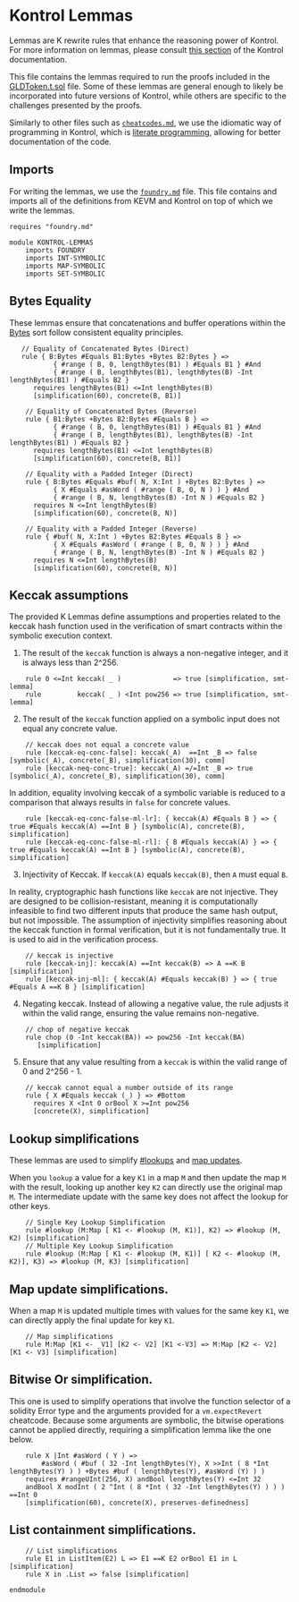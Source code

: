 Kontrol Lemmas
==============

Lemmas are K rewrite rules that enhance the reasoning power of Kontrol. For more information on lemmas, please consult [this section](https://docs.runtimeverification.com/kontrol/guides/advancing-proofs) of the Kontrol documentation.

This file contains the lemmas required to run the proofs included in the [GLDToken.t.sol](./test/kontrol/proofs/GLDToken.t.sol) file. Some of these lemmas are general enough to likely be incorporated into future versions of Kontrol, while others are specific to the challenges presented by the proofs.

Similarly to other files such as [`cheatcodes.md`](https://github.com/runtimeverification/kontrol/blob/master/src/kontrol/kdist/cheatcodes.md), we use the idiomatic way of programming in Kontrol, which is [literate programming](https://en.wikipedia.org/wiki/Literate_programming), allowing for better documentation of the code.

## Imports

For writing the lemmas, we use the [`foundry.md`](https://github.com/runtimeverification/kontrol/blob/master/src/kontrol/kdist/foundry.md) file. This file contains and imports all of the definitions from KEVM and Kontrol on top of which we write the lemmas.

```k
requires "foundry.md"

module KONTROL-LEMMAS
    imports FOUNDRY
    imports INT-SYMBOLIC
    imports MAP-SYMBOLIC
    imports SET-SYMBOLIC
```

## Bytes Equality

These lemmas ensure that concatenations and buffer operations within the [Bytes](https://github.com/runtimeverification/k/blob/master/k-distribution/include/kframework/builtin/domains.md#byte-arrays) sort follow consistent equality principles.

```k
   // Equality of Concatenated Bytes (Direct)
   rule { B:Bytes #Equals B1:Bytes +Bytes B2:Bytes } =>
           { #range ( B, 0, lengthBytes(B1) ) #Equals B1 } #And
           { #range ( B, lengthBytes(B1), lengthBytes(B) -Int lengthBytes(B1) ) #Equals B2 }
      requires lengthBytes(B1) <=Int lengthBytes(B)
      [simplification(60), concrete(B, B1)]

    // Equality of Concatenated Bytes (Reverse)
    rule { B1:Bytes +Bytes B2:Bytes #Equals B } =>
           { #range ( B, 0, lengthBytes(B1) ) #Equals B1 } #And
           { #range ( B, lengthBytes(B1), lengthBytes(B) -Int lengthBytes(B1) ) #Equals B2 }
      requires lengthBytes(B1) <=Int lengthBytes(B)
      [simplification(60), concrete(B, B1)]

    // Equality with a Padded Integer (Direct)
    rule { B:Bytes #Equals #buf( N, X:Int ) +Bytes B2:Bytes } =>
           { X #Equals #asWord ( #range ( B, 0, N ) ) } #And
           { #range ( B, N, lengthBytes(B) -Int N ) #Equals B2 }
      requires N <=Int lengthBytes(B)
      [simplification(60), concrete(B, N)]

    // Equality with a Padded Integer (Reverse)
    rule { #buf( N, X:Int ) +Bytes B2:Bytes #Equals B } =>
           { X #Equals #asWord ( #range ( B, 0, N ) ) } #And
           { #range ( B, N, lengthBytes(B) -Int N ) #Equals B2 }
      requires N <=Int lengthBytes(B)
      [simplification(60), concrete(B, N)]
```

## Keccak assumptions

The provided K Lemmas define assumptions and properties related to the keccak hash function used in the verification of smart contracts within the symbolic execution context.

1. The result of the `keccak` function is always a non-negative integer, and it is always less than 2^256.

```k
    rule 0 <=Int keccak( _ )             => true [simplification, smt-lemma]
    rule         keccak( _ ) <Int pow256 => true [simplification, smt-lemma]
```

2. The result of the `keccak` function applied on a symbolic input does not equal any concrete value.

```k
    // keccak does not equal a concrete value
    rule [keccak-eq-conc-false]: keccak(_A)  ==Int _B => false [symbolic(_A), concrete(_B), simplification(30), comm]
    rule [keccak-neq-conc-true]: keccak(_A) =/=Int _B => true  [symbolic(_A), concrete(_B), simplification(30), comm]
```

In addition, equality involving keccak of a symbolic variable is reduced to a comparison that always results in `false` for concrete values.

```k
    rule [keccak-eq-conc-false-ml-lr]: { keccak(A) #Equals B } => { true #Equals keccak(A) ==Int B } [symbolic(A), concrete(B), simplification]
    rule [keccak-eq-conc-false-ml-rl]: { B #Equals keccak(A) } => { true #Equals keccak(A) ==Int B } [symbolic(A), concrete(B), simplification]
```

3. Injectivity of Keccak. If `keccak(A)` equals `keccak(B)`, then `A` must equal `B`.

In reality, cryptographic hash functions like `keccak` are not injective. They are designed to be collision-resistant, meaning it is computationally infeasible to find two different inputs that produce the same hash output, but not impossible.
The assumption of injectivity simplifies reasoning about the keccak function in formal verification, but it is not fundamentally true. It is used to aid in the verification process.

```k
    // keccak is injective
    rule [keccak-inj]: keccak(A) ==Int keccak(B) => A ==K B [simplification]
    rule [keccak-inj-ml]: { keccak(A) #Equals keccak(B) } => { true #Equals A ==K B } [simplification]
```

4. Negating keccak. Instead of allowing a negative value, the rule adjusts it within the valid range, ensuring the value remains non-negative.

```k
    // chop of negative keccak
    rule chop (0 -Int keccak(BA)) => pow256 -Int keccak(BA)
       [simplification]
```

5. Ensure that any value resulting from a `keccak` is within the valid range of 0 and 2^256 - 1.

```k
    // keccak cannot equal a number outside of its range
    rule { X #Equals keccak (_) } => #Bottom
      requires X <Int 0 orBool X >=Int pow256
      [concrete(X), simplification]
```


## Lookup simplifications

These lemmas are used to simplify [#lookups](https://github.com/runtimeverification/evm-semantics/blob/85b99bea64fa3d77a826ca51ca07a605d92d3dc4/kevm-pyk/src/kevm_pyk/kproj/evm-semantics/evm-types.md?plain=1#L404-L422) and [map updates](https://github.com/runtimeverification/k/blob/master/k-distribution/include/kframework/builtin/domains.md#map-update).

When you `lookup` a value for a key `K1` in a map `M` and then update the map `M` with the result, looking up another key `K2` can directly use the original map `M`. The intermediate update with the same key does not affect the lookup for other keys.

```k
    // Single Key Lookup Simplification
    rule #lookup (M:Map [ K1 <- #lookup (M, K1)], K2) => #lookup (M, K2) [simplification]
    // Multiple Key Lookup Simplification
    rule #lookup (M:Map [ K1 <- #lookup (M, K1)] [ K2 <- #lookup (M, K2)], K3) => #lookup (M, K3) [simplification]
```

## Map update simplifications.

When a map `M` is updated multiple times with values for the same key `K1`, we can directly apply the final update for key `K1`.

```k
    // Map simplifications
    rule M:Map [K1 <- _V1] [K2 <- V2] [K1 <-V3] => M:Map [K2 <- V2] [K1 <- V3] [simplification]

```

## Bitwise Or simplification.

This one is used to simplify operations that involve the function selector of a solidity Error type and the arguments provided for a `vm.expectRevert` cheatcode. Because some arguments are symbolic, the bitwise operations cannot be applied directly, requiring a simplification lemma like the one below.

```k
    rule X |Int #asWord ( Y ) => 
        #asWord ( #buf ( 32 -Int lengthBytes(Y), X >>Int ( 8 *Int lengthBytes(Y) ) ) +Bytes #buf ( lengthBytes(Y), #asWord (Y) ) )
    requires #rangeUInt(256, X) andBool lengthBytes(Y) <=Int 32 
    andBool X modInt ( 2 ^Int ( 8 *Int ( 32 -Int lengthBytes(Y) ) ) ) ==Int 0
    [simplification(60), concrete(X), preserves-definedness]
```

## List containment simplifications.

```k
    // List simplifications
    rule E1 in ListItem(E2) L => E1 ==K E2 orBool E1 in L [simplification]
    rule X in .List => false [simplification]

endmodule
```
